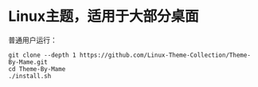 # Linux主题，适用于大部分桌面

普通用户运行：
```
git clone --depth 1 https://github.com/Linux-Theme-Collection/Theme-By-Mame.git
cd Theme-By-Mame
./install.sh
```
